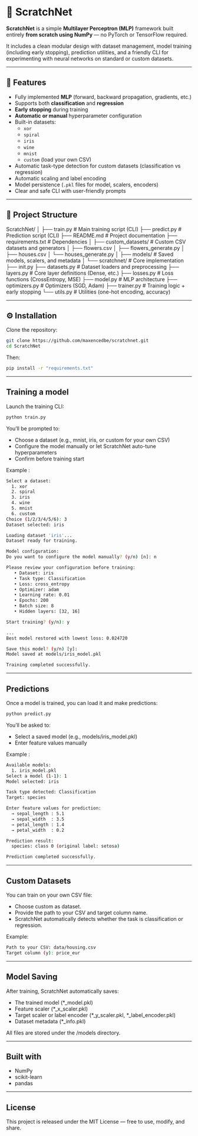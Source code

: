 # 🧠 ScratchNet

**ScratchNet** is a simple **Multilayer Perceptron (MLP)** framework built entirely **from scratch using NumPy** — no PyTorch or TensorFlow required.

It includes a clean modular design with dataset management, model training (including early stopping), prediction utilities, and a friendly CLI for experimenting with neural networks on standard or custom datasets.

---

## 🚀 Features

- Fully implemented **MLP** (forward, backward propagation, gradients, etc.)
- Supports both **classification** and **regression**
- **Early stopping** during training
- **Automatic or manual** hyperparameter configuration
- Built-in datasets:
  - `xor`
  - `spiral`
  - `iris`
  - `wine`
  - `mnist`
  - `custom` (load your own CSV)
- Automatic task-type detection for custom datasets (classification vs regression)
- Automatic scaling and label encoding
- Model persistence  (`.pkl` files for model, scalers, encoders)
- Clear and safe CLI with user-friendly prompts

---

## 🧩 Project Structure

ScratchNet/
│
├── train.py # Main training script (CLI)
├── predict.py # Prediction script (CLI)
├── README.md # Project documentation
├── requirements.txt # Dependencies
│
├── custom_datasets/ # Custom CSV datasets and generators
│ ├── flowers.csv
│ ├── flowers_generate.py
│ ├── houses.csv
│ └── houses_generate.py
│
├── models/ # Saved models, scalers, and metadata
│
└── scratchnet/ # Core implementation
├── init.py
├── datasets.py # Dataset loaders and preprocessing
├── layers.py # Core layer definitions (Dense, etc.)
├── losses.py # Loss functions (CrossEntropy, MSE)
├── model.py # MLP architecture
├── optimizers.py # Optimizers (SGD, Adam)
├── trainer.py # Training logic + early stopping
└── utils.py # Utilities (one-hot encoding, accuracy)

---

## ⚙️ Installation

Clone the repository:

```bash
git clone https://github.com/maxencedbe/scratchnet.git
cd ScratchNet
```

Then:

```bash
pip install -r "requirements.txt"
```

---

## Training a model

Launch the training CLI:

```bash
python train.py
```

You’ll be prompted to:

- Choose a dataset (e.g., mnist, iris, or custom for your own CSV)
- Configure the model manually or let ScratchNet auto-tune hyperparameters
- Confirm before training start

Example :

```bash
Select a dataset:
  1. xor
  2. spiral
  3. iris
  4. wine
  5. mnist
  6. custom
Choice (1/2/3/4/5/6): 3
Dataset selected: iris

Loading dataset 'iris'...
Dataset ready for training.

Model configuration:
Do you want to configure the model manually? (y/n) [n]: n

Please review your configuration before training:
   • Dataset: iris
   • Task type: Classification
   • Loss: cross_entropy
   • Optimizer: adam
   • Learning rate: 0.01
   • Epochs: 200
   • Batch size: 8
   • Hidden layers: [32, 16]

Start training? (y/n): y

...
Best model restored with lowest loss: 0.024720

Save this model? (y/n) [y]:
Model saved at models/iris_model.pkl

Training completed successfully.

```

--- 

## Predictions

Once a model is trained, you can load it and make predictions:

```bash
python predict.py
```

You’ll be asked to:
- Select a saved model (e.g., models/iris_model.pkl)
- Enter feature values manually

Example :

```bash
Available models:
  1. iris_model.pkl
Select a model (1-1): 1
Model selected: iris

Task type detected: Classification
Target: species

Enter feature values for prediction:
  → sepal_length : 5.1
  → sepal_width  : 3.5
  → petal_length : 1.4
  → petal_width  : 0.2

Prediction result:
  species: class 0 (original label: setosa)

Prediction completed successfully.
```

---

## Custom Datasets

You can train on your own CSV file:
- Choose custom as dataset.
- Provide the path to your CSV and target column name.
- ScratchNet automatically detects whether the task is classification or regression.

Example:

```bash
Path to your CSV: data/housing.csv
Target column (y): price_eur
```

---

## Model Saving

After training, ScratchNet automatically saves:
- The trained model (*_model.pkl)
- Feature scaler (*_x_scaler.pkl)
- Target scaler or label encoder (*_y_scaler.pkl, *_label_encoder.pkl)
- Dataset metadata (*_info.pkl)

All files are stored under the /models directory.

---

## Built with

- NumPy
- scikit-learn
- pandas

---

## License

This project is released under the MIT License — free to use, modify, and share.
